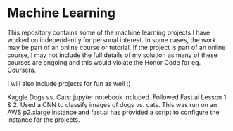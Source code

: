 # Machine Learning  

This repository contains some of the machine learning projects I have worked on independently for personal interest. 
In some cases, the work may be part of an online course or tutorial. 
If the project is part of an online course, I may not include the full details of my solution as many of these courses are
ongoing and this would violate the Honor Code for eg. Coursera.

I will also include projects for fun as well :)

Kaggle Dogs vs. Cats: jupyter notebook included.
Followed Fast.ai Lesson 1 & 2. Used a CNN to classify images of dogs vs. cats. This was run on an AWS p2.xlarge instance and fast.ai has provided a script to configure the instance for the projects.
